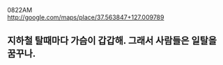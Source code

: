 0822AM  
http://google.com/maps/place/37.563847+127.009789  
  
지하철 탈때마다 가슴이 갑갑해. 
그래서 사람들은 일탈을 꿈꾸나. 
----------
  
